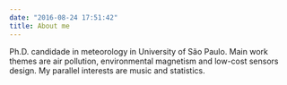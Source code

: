 ```yaml
---
date: "2016-08-24 17:51:42"
title: About me
---
```


Ph.D. candidade in meteorology in University of São Paulo. Main work themes are air pollution, environmental magnetism and low-cost sensors design. My parallel interests are music and statistics.


